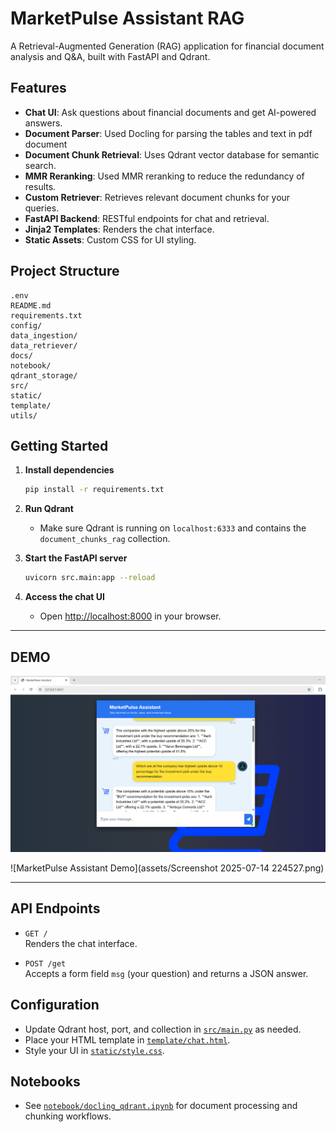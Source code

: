 # MarketPulse Assistant RAG

A Retrieval-Augmented Generation (RAG) application for financial document analysis and Q&A, built with FastAPI and Qdrant.

## Features

- **Chat UI**: Ask questions about financial documents and get AI-powered answers.
- **Document Parser**: Used Docling for parsing the tables and text in pdf document
- **Document Chunk Retrieval**: Uses Qdrant vector database for semantic search.
- **MMR Reranking**: Used MMR reranking to reduce the redundancy of results.
- **Custom Retriever**: Retrieves relevant document chunks for your queries.
- **FastAPI Backend**: RESTful endpoints for chat and retrieval.
- **Jinja2 Templates**: Renders the chat interface.
- **Static Assets**: Custom CSS for UI styling.

## Project Structure

```
.env
README.md
requirements.txt
config/
data_ingestion/
data_retriever/
docs/
notebook/
qdrant_storage/
src/
static/
template/
utils/
```

## Getting Started

1. **Install dependencies**
    ```sh
    pip install -r requirements.txt
    ```

2. **Run Qdrant**
    - Make sure Qdrant is running on `localhost:6333` and contains the `document_chunks_rag` collection.

3. **Start the FastAPI server**
    ```sh
    uvicorn src.main:app --reload
    ```

4. **Access the chat UI**
    - Open [http://localhost:8000](http://localhost:8000) in your browser.

---

## DEMO

![UI Inteface Demo](assets/complete_UI.png)

![MarketPulse Assistant Demo](assets/Screenshot 2025-07-14 224527.png)

---

## API Endpoints

- `GET /`  
  Renders the chat interface.

- `POST /get`  
  Accepts a form field `msg` (your question) and returns a JSON answer.

## Configuration

- Update Qdrant host, port, and collection in [`src/main.py`](src/main.py) as needed.
- Place your HTML template in [`template/chat.html`](template/chat.html).
- Style your UI in [`static/style.css`](static/style.css).

## Notebooks

- See [`notebook/docling_qdrant.ipynb`](notebook/docling_qdrant.ipynb) for document processing and chunking workflows.
